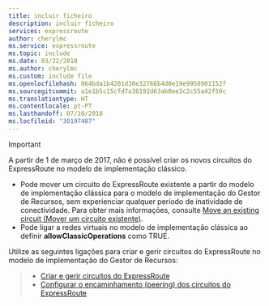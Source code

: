 ```yaml
---
title: incluir ficheiro
description: incluir ficheiro
services: expressroute
author: cherylmc
ms.service: expressroute
ms.topic: include
ms.date: 03/22/2018
ms.author: cherylmc
ms.custom: include file
ms.openlocfilehash: 064bda1b4201d30e32766b4d0e19e9950901152f
ms.sourcegitcommit: a1e1b5c15cfd7a38192d63ab8ee3c2c55a42f59c
ms.translationtype: HT
ms.contentlocale: pt-PT
ms.lasthandoff: 07/10/2018
ms.locfileid: "30197487"
---
```

> [!IMPORTANT] 
> A partir de 1 de março de 2017, não é possível criar os novos circuitos do ExpressRoute no modelo de implementação clássico.
> 
> - Pode mover um circuito do ExpressRoute existente a partir do modelo de implementação clássica para o modelo de implementação do Gestor de Recursos, sem experienciar qualquer período de inatividade de conectividade. Para obter mais informações, consulte [Move an existing circuit (Mover um circuito existente)](../articles/expressroute/expressroute-move.md).
> - Pode ligar a redes virtuais no modelo de implementação clássica ao definir **allowClassicOperations** como TRUE.
> 
> Utilize as seguintes ligações para criar e gerir circuitos do ExpressRoute no modelo de implementação do Gestor de Recursos:

> - [Criar e gerir circuitos do ExpressRoute](../articles/expressroute/expressroute-howto-circuit-portal-resource-manager.md)<br>
> - [Configurar o encaminhamento (peering) dos circuitos do ExpressRoute](../articles/expressroute/expressroute-howto-routing-portal-resource-manager.md)
>
>